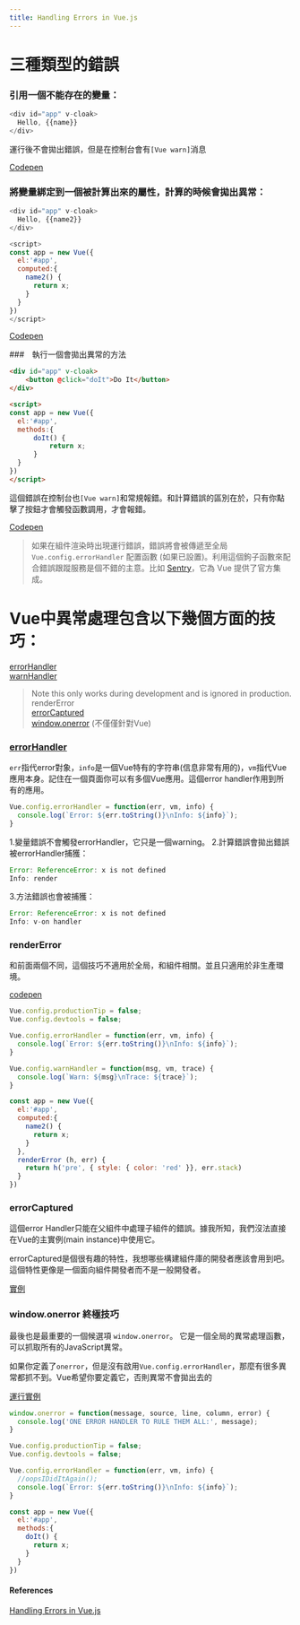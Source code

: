 ```yaml
---
title: Handling Errors in Vue.js
---
```


# 三種類型的錯誤

### 引用一個不能存在的變量：

```js
<div id="app" v-cloak>
  Hello, {{name}}
</div>
```
運行後不會拋出錯誤，但是在控制台會有`[Vue warn]`消息

[Codepen](https://codepen.io/cfjedimaster/embed/qweOKB?height=265&theme-id=0&default-tab=js%2Cresult&user=cfjedimaster&slug-hash=qweOKB&pen-title=Error1A&name=cp_embed_1)



### 將變量綁定到一個被計算出來的屬性，計算的時候會拋出異常：

```js
<div id="app" v-cloak>
  Hello, {{name2}}
</div>

<script>
const app = new Vue({
  el:'#app',
  computed:{
    name2() {
      return x;
    }
  }
})
</script>
```
[Codepen](https://codepen.io/cfjedimaster/embed/BEXoOw?height=265&theme-id=0&default-tab=js%2Cresult&user=cfjedimaster&slug-hash=BEXoOw&pen-title=Error1B&name=cp_embed_2)

###　執行一個會拋出異常的方法

```html
<div id="app" v-cloak>
	<button @click="doIt">Do It</button>
</div>

<script>
const app = new Vue({
  el:'#app',
  methods:{
	  doIt() {
		  return x;
	  }
  }
})
</script>
```

這個錯誤在控制台也`[Vue warn]`和常規報錯。和計算錯誤的區別在於，只有你點擊了按鈕才會觸發函數調用，才會報錯。

[Codepen](https://codepen.io/cfjedimaster/embed/oOKjJb?height=265&theme-id=0&default-tab=js%2Cresult&user=cfjedimaster&slug-hash=oOKjJb&pen-title=Error1C&name=cp_embed_3) 


> 如果在組件渲染時出現運行錯誤，錯誤將會被傳遞至全局 `Vue.config.errorHandler` 配置函數 (如果已設置)。利用這個鉤子函數來配合錯誤跟蹤服務是個不錯的主意。比如 [Sentry](https://sentry.io/for/vue/)，它為 Vue 提供了官方集成。

# Vue中異常處理包含以下幾個方面的技巧：

[errorHandler](https://vuejs.org/v2/api/#errorHandler)  
[warnHandler](https://vuejs.org/v2/api/#warnHandler) 
> Note this only works during development and is ignored in production.  
renderError  
[errorCaptured](https://link.juejin.im/?target=https%3A%2F%2Fcn.vuejs.org%2Fv2%2Fapi%2F%23errorCaptured)  
[window.onerror](https://developer.mozilla.org/en-US/docs/Web/API/GlobalEventHandlers/onerror) (不僅僅針對Vue)  


### [errorHandler](https://vuejs.org/v2/api/#errorHandler) 

`err`指代error對象，`info`是一個Vue特有的字符串(信息非常有用的)，`vm`指代Vue應用本身。記住在一個頁面你可以有多個Vue應用。這個error handler作用到所有的應用。
```js
Vue.config.errorHandler = function(err, vm, info) {
  console.log(`Error: ${err.toString()}\nInfo: ${info}`);
}
```

1.變量錯誤不會觸發errorHandler，它只是一個warning。
2.計算錯誤會拋出錯誤被errorHandler捕獲：
```js
Error: ReferenceError: x is not defined
Info: render
```
3.方法錯誤也會被捕獲：
```js
Error: ReferenceError: x is not defined
Info: v-on handler
```

### renderError

和前面兩個不同，這個技巧不適用於全局，和組件相關。並且只適用於非生產環境。

[codepen](https://codepen.io/cfjedimaster/embed/NmQrwa?height=265&theme-id=0&default-tab=result&user=cfjedimaster&slug-hash=NmQrwa&pen-title=Error1B%20with%20renderError&name=cp_embed_7)

```js
Vue.config.productionTip = false;
Vue.config.devtools = false;

Vue.config.errorHandler = function(err, vm, info) {
  console.log(`Error: ${err.toString()}\nInfo: ${info}`);
}

Vue.config.warnHandler = function(msg, vm, trace) {
  console.log(`Warn: ${msg}\nTrace: ${trace}`);
}

const app = new Vue({
  el:'#app',
  computed:{
    name2() {
      return x;
    }
  },
  renderError (h, err) {
    return h('pre', { style: { color: 'red' }}, err.stack)
  }
})
```

### errorCaptured

這個error Handler只能在父組件中處理子組件的錯誤。據我所知，我們沒法直接在Vue的主實例(main instance)中使用它。

errorCaptured是個很有趣的特性，我想哪些構建組件庫的開發者應該會用到吧。這個特性更像是一個面向組件開發者而不是一般開發者。

[實例](https://link.juejin.im/?target=https%3A%2F%2Fcodepen.io%2Fcfjedimaster%2Fembed%2FMRMbYJ%3Fheight%3D265%26theme-id%3D0%26default-tab%3Djs%252Cresult%26user%3Dcfjedimaster%26slug-hash%3DMRMbYJ%26pen-title%3DError1%26name%3Dcp_embed_8)

### window.onerror 終極技巧

最後也是最重要的一個候選項 `window.onerror`。
它是一個全局的異常處理函數，可以抓取所有的JavaScript異常。

如果你定義了`onerror`，但是沒有啟用`Vue.config.errorHandler`，那麼有很多異常都抓不到。Vue希望你要定義它，否則異常不會拋出去的

[運行實例](https://codepen.io/cfjedimaster/embed/WWVowN?height=265&theme-id=0&default-tab=js%2Cresult&user=cfjedimaster&slug-hash=WWVowN&pen-title=Error1C%20with%20Handler%20(window))

```js
window.onerror = function(message, source, line, column, error) {
  console.log('ONE ERROR HANDLER TO RULE THEM ALL:', message);
}

Vue.config.productionTip = false;
Vue.config.devtools = false;

Vue.config.errorHandler = function(err, vm, info) {
  //oopsIDidItAgain();
  console.log(`Error: ${err.toString()}\nInfo: ${info}`);
}

const app = new Vue({
  el:'#app',
  methods:{
    doIt() {
      return x;
    }
  }
})
```

#### References

[Handling Errors in Vue.js](https://www.raymondcamden.com/2019/05/01/handling-errors-in-vuejs)